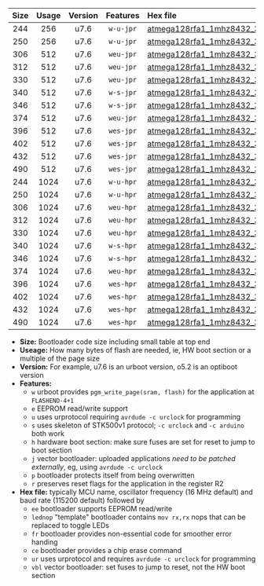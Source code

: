 |Size|Usage|Version|Features|Hex file|
|:-:|:-:|:-:|:-:|:--|
|244|256|u7.6|`w-u-jpr`|[atmega128rfa1_1mhz8432_38400bps_ur_vbl.hex](https://raw.githubusercontent.com/stefanrueger/urboot/main/atmega128rfa1_1mhz8432_38400bps_ur_vbl.hex)|
|250|256|u7.6|`w-u-jpr`|[atmega128rfa1_1mhz8432_38400bps_lednop_ur_vbl.hex](https://raw.githubusercontent.com/stefanrueger/urboot/main/atmega128rfa1_1mhz8432_38400bps_lednop_ur_vbl.hex)|
|306|512|u7.6|`weu-jpr`|[atmega128rfa1_1mhz8432_38400bps_ee_ur_vbl.hex](https://raw.githubusercontent.com/stefanrueger/urboot/main/atmega128rfa1_1mhz8432_38400bps_ee_ur_vbl.hex)|
|312|512|u7.6|`weu-jpr`|[atmega128rfa1_1mhz8432_38400bps_ee_lednop_ur_vbl.hex](https://raw.githubusercontent.com/stefanrueger/urboot/main/atmega128rfa1_1mhz8432_38400bps_ee_lednop_ur_vbl.hex)|
|330|512|u7.6|`weu-jpr`|[atmega128rfa1_1mhz8432_38400bps_ee_lednop_fr_ur_vbl.hex](https://raw.githubusercontent.com/stefanrueger/urboot/main/atmega128rfa1_1mhz8432_38400bps_ee_lednop_fr_ur_vbl.hex)|
|340|512|u7.6|`w-s-jpr`|[atmega128rfa1_1mhz8432_38400bps_vbl.hex](https://raw.githubusercontent.com/stefanrueger/urboot/main/atmega128rfa1_1mhz8432_38400bps_vbl.hex)|
|346|512|u7.6|`w-s-jpr`|[atmega128rfa1_1mhz8432_38400bps_lednop_vbl.hex](https://raw.githubusercontent.com/stefanrueger/urboot/main/atmega128rfa1_1mhz8432_38400bps_lednop_vbl.hex)|
|374|512|u7.6|`weu-jpr`|[atmega128rfa1_1mhz8432_38400bps_ee_lednop_fr_ce_ur_vbl.hex](https://raw.githubusercontent.com/stefanrueger/urboot/main/atmega128rfa1_1mhz8432_38400bps_ee_lednop_fr_ce_ur_vbl.hex)|
|396|512|u7.6|`wes-jpr`|[atmega128rfa1_1mhz8432_38400bps_ee_vbl.hex](https://raw.githubusercontent.com/stefanrueger/urboot/main/atmega128rfa1_1mhz8432_38400bps_ee_vbl.hex)|
|402|512|u7.6|`wes-jpr`|[atmega128rfa1_1mhz8432_38400bps_ee_lednop_vbl.hex](https://raw.githubusercontent.com/stefanrueger/urboot/main/atmega128rfa1_1mhz8432_38400bps_ee_lednop_vbl.hex)|
|432|512|u7.6|`wes-jpr`|[atmega128rfa1_1mhz8432_38400bps_ee_lednop_fr_vbl.hex](https://raw.githubusercontent.com/stefanrueger/urboot/main/atmega128rfa1_1mhz8432_38400bps_ee_lednop_fr_vbl.hex)|
|490|512|u7.6|`wes-jpr`|[atmega128rfa1_1mhz8432_38400bps_ee_lednop_fr_ce_vbl.hex](https://raw.githubusercontent.com/stefanrueger/urboot/main/atmega128rfa1_1mhz8432_38400bps_ee_lednop_fr_ce_vbl.hex)|
|244|1024|u7.6|`w-u-hpr`|[atmega128rfa1_1mhz8432_38400bps_ur.hex](https://raw.githubusercontent.com/stefanrueger/urboot/main/atmega128rfa1_1mhz8432_38400bps_ur.hex)|
|250|1024|u7.6|`w-u-hpr`|[atmega128rfa1_1mhz8432_38400bps_lednop_ur.hex](https://raw.githubusercontent.com/stefanrueger/urboot/main/atmega128rfa1_1mhz8432_38400bps_lednop_ur.hex)|
|306|1024|u7.6|`weu-hpr`|[atmega128rfa1_1mhz8432_38400bps_ee_ur.hex](https://raw.githubusercontent.com/stefanrueger/urboot/main/atmega128rfa1_1mhz8432_38400bps_ee_ur.hex)|
|312|1024|u7.6|`weu-hpr`|[atmega128rfa1_1mhz8432_38400bps_ee_lednop_ur.hex](https://raw.githubusercontent.com/stefanrueger/urboot/main/atmega128rfa1_1mhz8432_38400bps_ee_lednop_ur.hex)|
|330|1024|u7.6|`weu-hpr`|[atmega128rfa1_1mhz8432_38400bps_ee_lednop_fr_ur.hex](https://raw.githubusercontent.com/stefanrueger/urboot/main/atmega128rfa1_1mhz8432_38400bps_ee_lednop_fr_ur.hex)|
|340|1024|u7.6|`w-s-hpr`|[atmega128rfa1_1mhz8432_38400bps.hex](https://raw.githubusercontent.com/stefanrueger/urboot/main/atmega128rfa1_1mhz8432_38400bps.hex)|
|346|1024|u7.6|`w-s-hpr`|[atmega128rfa1_1mhz8432_38400bps_lednop.hex](https://raw.githubusercontent.com/stefanrueger/urboot/main/atmega128rfa1_1mhz8432_38400bps_lednop.hex)|
|374|1024|u7.6|`weu-hpr`|[atmega128rfa1_1mhz8432_38400bps_ee_lednop_fr_ce_ur.hex](https://raw.githubusercontent.com/stefanrueger/urboot/main/atmega128rfa1_1mhz8432_38400bps_ee_lednop_fr_ce_ur.hex)|
|396|1024|u7.6|`wes-hpr`|[atmega128rfa1_1mhz8432_38400bps_ee.hex](https://raw.githubusercontent.com/stefanrueger/urboot/main/atmega128rfa1_1mhz8432_38400bps_ee.hex)|
|402|1024|u7.6|`wes-hpr`|[atmega128rfa1_1mhz8432_38400bps_ee_lednop.hex](https://raw.githubusercontent.com/stefanrueger/urboot/main/atmega128rfa1_1mhz8432_38400bps_ee_lednop.hex)|
|432|1024|u7.6|`wes-hpr`|[atmega128rfa1_1mhz8432_38400bps_ee_lednop_fr.hex](https://raw.githubusercontent.com/stefanrueger/urboot/main/atmega128rfa1_1mhz8432_38400bps_ee_lednop_fr.hex)|
|490|1024|u7.6|`wes-hpr`|[atmega128rfa1_1mhz8432_38400bps_ee_lednop_fr_ce.hex](https://raw.githubusercontent.com/stefanrueger/urboot/main/atmega128rfa1_1mhz8432_38400bps_ee_lednop_fr_ce.hex)|

- **Size:** Bootloader code size including small table at top end
- **Useage:** How many bytes of flash are needed, ie, HW boot section or a multiple of the page size
- **Version:** For example, u7.6 is an urboot version, o5.2 is an optiboot version
- **Features:**
  + `w` urboot provides `pgm_write_page(sram, flash)` for the application at `FLASHEND-4+1`
  + `e` EEPROM read/write support
  + `u` uses urprotocol requiring `avrdude -c urclock` for programming
  + `s` uses skeleton of STK500v1 protocol; `-c urclock` and `-c arduino` both work
  + `h` hardware boot section: make sure fuses are set for reset to jump to boot section
  + `j` vector bootloader: uploaded applications *need to be patched externally*, eg, using `avrdude -c urclock`
  + `p` bootloader protects itself from being overwritten
  + `r` preserves reset flags for the application in the register R2
- **Hex file:** typically MCU name, oscillator frequency (16 MHz default) and baud rate (115200 default) followed by
  + `ee` bootloader supports EEPROM read/write
  + `lednop` "template" bootloader contains `mov rx,rx` nops that can be replaced to toggle LEDs
  + `fr` bootloader provides non-essential code for smoother error handing
  + `ce` bootloader provides a chip erase command
  + `ur` uses urprotocol and requires `avrdude -c urclock` for programming
  + `vbl` vector bootloader: set fuses to jump to reset, not the HW boot section
